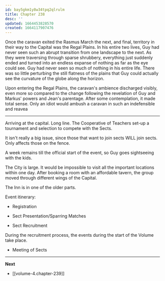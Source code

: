 ```yaml
---
id: bay5gkm1y8w34tpq2qlrulm
title: Chapter 238
desc: ''
updated: 1664453828570
created: 1664117907476
---
```


Once the caravan exited the Rasmus March the next, and final, territory in their way to the Capital was the Regal Plains. In his entire two lives, Guy had never seen such an abrupt transition from one landscape to the next. As they were traversing through sparse shrubbery, everything just suddenly ended and turned into an endless expanse of nothing as far as the eye could see. Guy had never seen so much of nothing in his entire life. There was so little perturbing the still flatness of the plains that Guy could actually see the curvature of the globe along the horizon.

Upon entering the Regal Plains, the caravan's ambience discharged visibly, even more so compared to the change following the revelation of Guy and Markus' powers and Jean's parentage. After some contemplation, it made total sense. Only an idiot would ambush a caravan in such an indefensible and reavea

____

Arriving at the capital. Long line. The Cooperative of Teachers set-up a tournament and selection to compete with the Sects.

It isn't really a big issue, since those that want to join sects WILL join sects. Only affects those on the fence.

A week remains till the official start of the event, so Guy goes sightseeing with the kids.

The City is large. It would be impossible to visit all the important locations within one day. After booking a room with an affordable tavern, the group moved through different wings of the Capital.

The Inn is in one of the older parts.

Event itinerary:
 - Registration

 - Sect Presentation/Sparring Matches
 - Sect Recruitment

During the recruitment process, the events during the start of the Volume take place.

 - Meeting of Sects

____

**Next**
* [[volume-4.chapter-239]]
